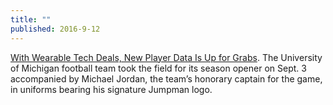 ```yaml
---
title: ""
published: 2016-9-12
---
```


  <a href="http://www.nytimes.com/2016/09/11/sports/ncaafootball/wearable-technology-nike-privacy-college-football.html" target="_blank">With Wearable Tech Deals, New Player Data Is Up for Grabs</a>. The University of Michigan football team took the field for its season opener on Sept. 3 accompanied by Michael Jordan, the team’s honorary captain for the game, in uniforms bearing his signature Jumpman logo.

